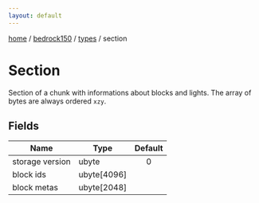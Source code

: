 ```yaml
---
layout: default
---
```


[home](/)  /  [bedrock150](/protocol/bedrock150)  /  [types](/protocol/bedrock150/types)  /  section

# Section

Section of a chunk with informations about blocks and lights. The array of bytes are always ordered `xzy`.

## Fields

Name | Type | Default
---|---|:---:
storage version | ubyte | 0
block ids | ubyte[4096] | 
block metas | ubyte[2048] |
